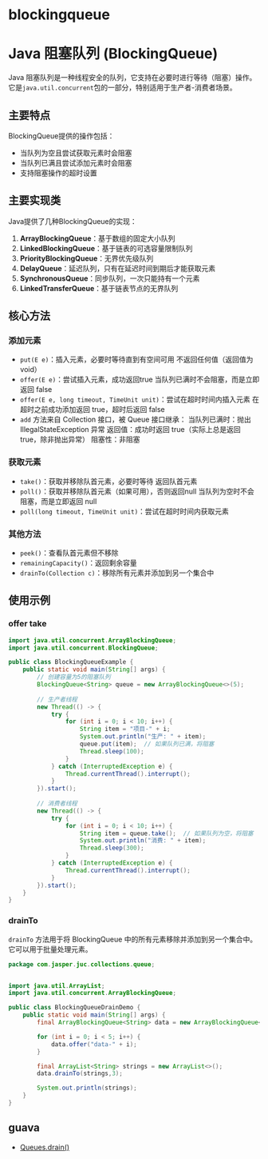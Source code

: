 # blockingqueue

# Java 阻塞队列 (BlockingQueue)

Java 阻塞队列是一种线程安全的队列，它支持在必要时进行等待（阻塞）操作。它是`java.util.concurrent`包的一部分，特别适用于生产者-消费者场景。

## 主要特点

BlockingQueue提供的操作包括：
- 当队列为空且尝试获取元素时会阻塞
- 当队列已满且尝试添加元素时会阻塞
- 支持阻塞操作的超时设置

## 主要实现类

Java提供了几种BlockingQueue的实现：

1. **ArrayBlockingQueue**：基于数组的固定大小队列
2. **LinkedBlockingQueue**：基于链表的可选容量限制队列
3. **PriorityBlockingQueue**：无界优先级队列
4. **DelayQueue**：延迟队列，只有在延迟时间到期后才能获取元素
5. **SynchronousQueue**：同步队列，一次只能持有一个元素
6. **LinkedTransferQueue**：基于链表节点的无界队列

## 核心方法

### 添加元素
- `put(E e)`：插入元素，必要时等待直到有空间可用  不返回任何值（返回值为 void）
- `offer(E e)`：尝试插入元素，成功返回true 当队列已满时不会阻塞，而是立即返回 false
- `offer(E e, long timeout, TimeUnit unit)`：尝试在超时时间内插入元素 在超时之前成功添加返回 true，超时后返回 false
- `add` 方法来自 Collection 接口，被 Queue 接口继承：
当队列已满时：抛出 IllegalStateException 异常
返回值：成功时返回 true（实际上总是返回 true，除非抛出异常）
阻塞性：非阻塞


### 获取元素
- `take()`：获取并移除队首元素，必要时等待   返回队首元素
- `poll()`：获取并移除队首元素（如果可用），否则返回null 当队列为空时不会阻塞，而是立即返回 null
- `poll(long timeout, TimeUnit unit)`：尝试在超时时间内获取元素

### 其他方法
- `peek()`：查看队首元素但不移除
- `remainingCapacity()`：返回剩余容量
- `drainTo(Collection c)`：移除所有元素并添加到另一个集合中

## 使用示例

### offer take
```java
import java.util.concurrent.ArrayBlockingQueue;
import java.util.concurrent.BlockingQueue;

public class BlockingQueueExample {
    public static void main(String[] args) {
        // 创建容量为5的阻塞队列
        BlockingQueue<String> queue = new ArrayBlockingQueue<>(5);
        
        // 生产者线程
        new Thread(() -> {
            try {
                for (int i = 0; i < 10; i++) {
                    String item = "项目-" + i;
                    System.out.println("生产: " + item);
                    queue.put(item);  // 如果队列已满，将阻塞
                    Thread.sleep(100);
                }
            } catch (InterruptedException e) {
                Thread.currentThread().interrupt();
            }
        }).start();
        
        // 消费者线程
        new Thread(() -> {
            try {
                for (int i = 0; i < 10; i++) {
                    String item = queue.take();  // 如果队列为空，将阻塞
                    System.out.println("消费: " + item);
                    Thread.sleep(300);
                }
            } catch (InterruptedException e) {
                Thread.currentThread().interrupt();
            }
        }).start();
    }
}
```

### drainTo

`drainTo` 方法用于将 BlockingQueue 中的所有元素移除并添加到另一个集合中。它可以用于批量处理元素。
```java
package com.jasper.juc.collections.queue;


import java.util.ArrayList;
import java.util.concurrent.ArrayBlockingQueue;

public class BlockingQueueDrainDemo {
    public static void main(String[] args) {
        final ArrayBlockingQueue<String> data = new ArrayBlockingQueue<>(10);

        for (int i = 0; i < 5; i++) {
            data.offer("data-" + i);
        }

        final ArrayList<String> strings = new ArrayList<>();
        data.drainTo(strings,3);

        System.out.println(strings);
    }
}

```

## guava 

- [Queues.drain()](/java/utils/guava/collections/utils/Queues.md)